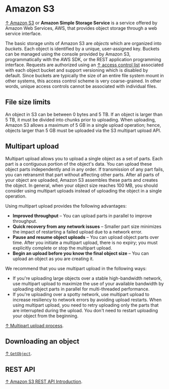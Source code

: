 # Amazon S3

[↑ Amazon S3](https://aws.amazon.com/s3) or **Amazon Simple Storage Service** is a service offered by Amazon Web Services, AWS, that provides object storage through a web service interface.

The basic storage units of Amazon S3 are *objects* which are organized into *buckets*. Each object is identified by a unique, user-assigned key. Buckets can be managed using the console provided by Amazon S3, programmatically with the AWS SDK, or the REST application programming interface. Requests are authorized using an [↑ access control list](https://en.wikipedia.org/wiki/Access-control_list) associated with each object bucket and support versioning which is disabled by default. Since buckets are typically the size of an entire file system mount in other systems, this access control scheme is very coarse-grained. In other words, unique access controls cannot be associated with individual files.

## File size limits

An object in S3 can be between 0 bytes and 5 TB. If an object is larger than 5 TB, it must be divided into chunks prior to uploading. When uploading, Amazon S3 allows a maximum of 5 GB in a single upload operation; hence, objects larger than 5 GB must be uploaded via the S3 multipart upload API.

## Multipart upload

Multipart upload allows you to upload a single object as a set of parts. Each part is a contiguous portion of the object's data. You can upload these object parts independently and in any order. If transmission of any part fails, you can retransmit that part without affecting other parts. After all parts of your object are uploaded, Amazon S3 assembles these parts and creates the object. In general, when your object size reaches 100 MB, you should consider using multipart uploads instead of uploading the object in a single operation.

Using multipart upload provides the following advantages:

- **Improved throughput** – You can upload parts in parallel to improve throughput.
- **Quick recovery from any network issues** – Smaller part size minimizes the impact of restarting a failed upload due to a network error.
- **Pause and resume object uploads** – You can upload object parts over time. After you initiate a multipart upload, there is no expiry; you must explicitly complete or stop the multipart upload.
- **Begin an upload before you know the final object size** – You can upload an object as you are creating it.

We recommend that you use multipart upload in the following ways:

- If you're uploading large objects over a stable high-bandwidth network, use multipart upload to maximize the use of your available bandwidth by uploading object parts in parallel for multi-threaded performance.
- If you're uploading over a spotty network, use multipart upload to increase resiliency to network errors by avoiding upload restarts. When using multipart upload, you need to retry uploading only the parts that are interrupted during the upload. You don't need to restart uploading your object from the beginning.

[↑ Multipart upload process](https://docs.aws.amazon.com/AmazonS3/latest/userguide/mpuoverview.html#mpu-process).

## Downloading an object

[↑ `GetObject`](https://docs.aws.amazon.com/AmazonS3/latest/API/API_GetObject.html).

## REST API

[↑ Amazon S3 REST API Introduction](https://docs.aws.amazon.com/AmazonS3/latest/API/Welcome.html).
